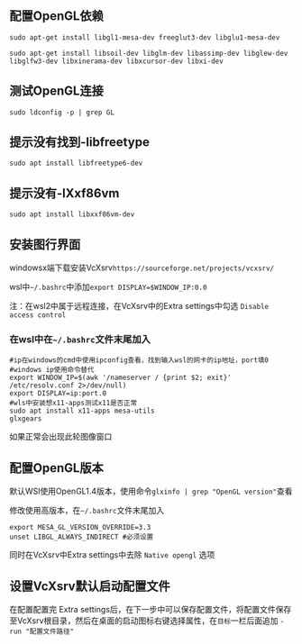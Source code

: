 ## 配置OpenGL依赖
```
sudo apt-get install libgl1-mesa-dev freeglut3-dev libglu1-mesa-dev

sudo apt-get install libsoil-dev libglm-dev libassimp-dev libglew-dev libglfw3-dev libxinerama-dev libxcursor-dev libxi-dev
```

## 测试OpenGL连接
```
sudo ldconfig -p | grep GL
```

## 提示没有找到-libfreetype
```
sudo apt install libfreetype6-dev
```
## 提示没有-lXxf86vm
```
sudo apt install libxxf86vm-dev
```

## 安装图行界面
windowsx端下载安装VcXsrv`https://sourceforge.net/projects/vcxsrv/`

wsl中`~/.bashrc`中添加`export DISPLAY=$WINDOW_IP:0.0`

注：在wsl2中属于远程连接，在VcXsrv中的Extra settings中勾选 `Disable access control`

### 在wsl中在`~/.bashrc`文件末尾加入
```
#ip在windows的cmd中使用ipconfig查看，找到输入wsl的网卡的ip地址，port填0
#windows ip使用命令替代
export WINDOW_IP=$(awk '/nameserver / {print $2; exit}' /etc/resolv.conf 2>/dev/null)
export DISPLAY=ip:port.0
#wls中安装想x11-apps测试x11是否正常
sudo apt install x11-apps mesa-utils
glxgears
```
如果正常会出现此轮图像窗口
## 配置OpenGL版本
默认WSl使用OpenGL1.4版本，使用命令`glxinfo | grep "OpenGL version"`查看

修改使用高版本，在`~/.bashrc`文件末尾加入
```
export MESA_GL_VERSION_OVERRIDE=3.3
unset LIBGL_ALWAYS_INDIRECT #必须设置
```
同时在VcXsrv中Extra settings中去除 `Native opengl` 选项

## 设置VcXsrv默认启动配置文件
在配置配置完 Extra settings后，在下一步中可以保存配置文件，将配置文件保存至VcXsrv根目录，然后在桌面的启动图标右键选择属性，在`目标`一栏后面追加 `-run "配置文件路径"`
